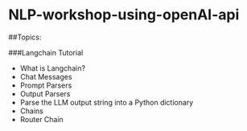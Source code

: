 # NLP-workshop-using-openAI-api

##Topics:


###Langchain Tutorial
* What is Langchain?
* Chat Messages
* Prompt Parsers
* Output Parsers
* Parse the LLM output string into a Python dictionary
* Chains
* Router Chain

